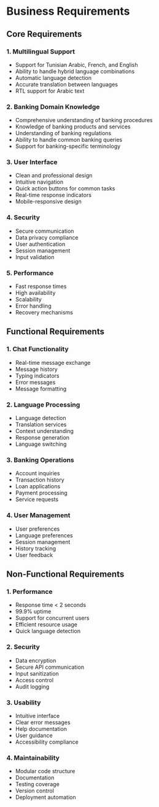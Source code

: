 # Business Requirements

## Core Requirements

### 1. Multilingual Support
- Support for Tunisian Arabic, French, and English
- Ability to handle hybrid language combinations
- Automatic language detection
- Accurate translation between languages
- RTL support for Arabic text

### 2. Banking Domain Knowledge
- Comprehensive understanding of banking procedures
- Knowledge of banking products and services
- Understanding of banking regulations
- Ability to handle common banking queries
- Support for banking-specific terminology

### 3. User Interface
- Clean and professional design
- Intuitive navigation
- Quick action buttons for common tasks
- Real-time response indicators
- Mobile-responsive design

### 4. Security
- Secure communication
- Data privacy compliance
- User authentication
- Session management
- Input validation

### 5. Performance
- Fast response times
- High availability
- Scalability
- Error handling
- Recovery mechanisms

## Functional Requirements

### 1. Chat Functionality
- Real-time message exchange
- Message history
- Typing indicators
- Error messages
- Message formatting

### 2. Language Processing
- Language detection
- Translation services
- Context understanding
- Response generation
- Language switching

### 3. Banking Operations
- Account inquiries
- Transaction history
- Loan applications
- Payment processing
- Service requests

### 4. User Management
- User preferences
- Language preferences
- Session management
- History tracking
- User feedback

## Non-Functional Requirements

### 1. Performance
- Response time < 2 seconds
- 99.9% uptime
- Support for concurrent users
- Efficient resource usage
- Quick language detection

### 2. Security
- Data encryption
- Secure API communication
- Input sanitization
- Access control
- Audit logging

### 3. Usability
- Intuitive interface
- Clear error messages
- Help documentation
- User guidance
- Accessibility compliance

### 4. Maintainability
- Modular code structure
- Documentation
- Testing coverage
- Version control
- Deployment automation 